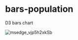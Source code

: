 # bars-population
D3 bars chart

![msedge_vjp5h2xkSb](https://user-images.githubusercontent.com/70539591/135392197-80f2ff41-598e-4dc0-b128-651f74fef7a1.png)
